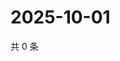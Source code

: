 # 2025-10-01

共 0 条

<!-- BEGIN ZHIHUQUESTIONS -->
<!-- 最后更新时间 Wed Oct 01 2025 14:17:27 GMT+0800 (China Standard Time) -->

<!-- END ZHIHUQUESTIONS -->
